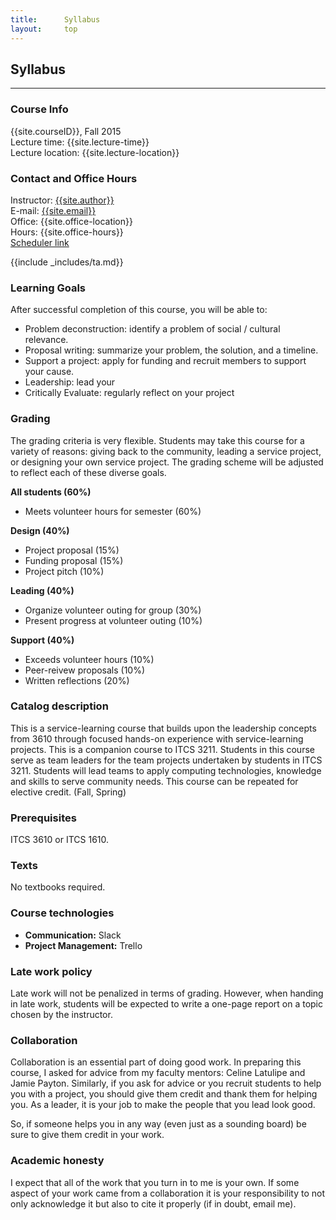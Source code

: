 ```yaml
---
title:      Syllabus
layout:     top
---
```


Syllabus
-

<hr/>

### Course Info

{{site.courseID}}, Fall 2015<br />
Lecture time: {{site.lecture-time}}<br />
Lecture location: {{site.lecture-location}}

### Contact and Office Hours
Instructor: [{{site.author}}]({{site.authorURL}}) <br />
E-mail: [{{site.email}}](mailto:{{site.email}})<br />
Office: {{site.office-location}}<br />
Hours: {{site.office-hours}}<br />
<a href="{{site.schedule-link}}">Scheduler link</a>

{{include _includes/ta.md}}

### Learning Goals

After successful completion of this course, you will be able to:

* Problem deconstruction: identify a problem of social / cultural relevance.
* Proposal writing: summarize your problem, the solution, and a timeline.
* Support a project: apply for funding and recruit members to support your cause.
* Leadership: lead your
* Critically Evaluate: regularly reflect on your project

### Grading

The grading criteria is very flexible. Students may take this course for a
variety of reasons: giving back to the community, leading a service
project, or designing your own service project. The grading scheme will be
adjusted to reflect each of these diverse goals.

**All students (60%)**

- Meets volunteer hours for semester (60%)

**Design (40%)**

- Project proposal (15%)
- Funding proposal (15%)
- Project pitch (10%)

**Leading (40%)**

- Organize volunteer outing for group (30%)
- Present progress at volunteer outing (10%)

**Support (40%)**

- Exceeds volunteer hours (10%)
- Peer-reivew proposals (10%)
- Written reflections (20%)



### Catalog description

This is a service-learning course that builds upon the leadership concepts from 3610 through focused hands-on experience with service-learning projects. This is a companion course to ITCS 3211. Students in this course serve as team leaders for the team projects undertaken by students in ITCS 3211. Students will lead teams to apply computing technologies, knowledge and skills to serve community needs. This course can be repeated for elective credit. (Fall, Spring)

### Prerequisites

ITCS 3610 or ITCS 1610.

### Texts

No textbooks required.

### Course technologies

- **Communication:** Slack
- **Project Management:** Trello

### Late work policy

Late work will not be penalized in terms of grading. However, when handing
in late work, students will be expected to write a one-page report on a topic
chosen by the instructor.

### Collaboration

Collaboration is an essential part of doing good work. In preparing
this course, I asked for advice from my faculty mentors: Celine Latulipe and
Jamie Payton. Similarly, if you ask for advice or you recruit students to
help you with a project, you should give them credit and thank them for
helping you. As a leader, it is your job  to make the people that you
lead look good.

So, if someone helps you in any way (even just as a sounding board) be sure to
give them credit in your work.

### Academic honesty

I expect that all of the work that you turn in to me is your own. If some aspect
of your work came from a collaboration it is your responsibility to not only
acknowledge it but also to cite it properly (if in doubt, email me).
